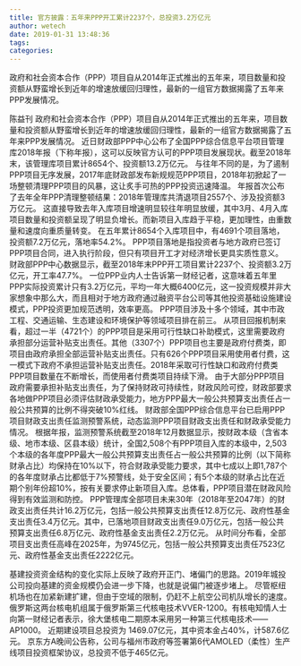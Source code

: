 ```yaml
---
title: 官方披露：五年来PPP开工累计2237个，总投资3.2万亿元
author: wetech
date: 2019-01-31 13:48:36
tags: 
categories: 
---
```

政府和社会资本合作（PPP）项目自从2014年正式推出的五年来，项目数量和投资额从野蛮增长到近年的增速放缓回归理性，最新的一组官方数据揭露了五年来PPP发展情况。
<!-- more -->
陈益刊
政府和社会资本合作（PPP）项目自从2014年正式推出的五年来，项目数量和投资额从野蛮增长到近年的增速放缓回归理性，最新的一组官方数据揭露了五年来PPP发展情况。
近日财政部PPP中心公布了全国PPP综合信息平台项目管理库2018年报（下称年报），这可以反映官方认可的PPP项目发展现状。截至2018年末，该管理库项目累计8654个、投资额13.2万亿元。
与往年不同的是，为了遏制PPP项目无序发展，2017年底财政部发布新规规范PPP项目，2018年初掀起了一场整顿清理PPP项目的风暴，这让炙手可热的PPP投资迅速降温。
年报首次公布了去年全年PPP清理整顿结果：2018年管理库共清退项目2557个、涉及投资额3万亿元。
这直接导致去年入库项目增速明显较往年明显放缓，其中3月、4月入库项目数量和投资额呈现了明显负增长。而新项目入库趋于平稳，更加理性，由重数量和速度向重质量转变。
在五年累计8654个入库项目中，有4691个项目落地，投资额7.2万亿元，落地率54.2%。
PPP项目落地是指投资者与地方政府已签订PPP项目合同，进入执行阶段，但只有项目开工才对经济增长更具实质性意义。
财政部PPP中心数据显示，截至2018年末PPP开工项目累计2237个、投资额3.2万亿元，开工率47.7%。
一位PPP业内人士告诉第一财经记者，这意味着五年里PPP实际投资累计只有3.2万亿元，平均一年大概6400亿元，这一投资规模并非大家想象中那么大，而且相对于地方政府通过融资平台公司等其他投资基础设施建设模式，PPP投资更加规范透明，效率更高。
PPP项目涉及十多个领域，其中市政工程、交通运输、生态建设和环境保护等领域项目排在前三。
从项目回报机制来看，超过一半（4721个）的PPP项目是采用可行性缺口补助模式，这里需要政府承担部分运营补贴支出责任。其他（3307个）PPP项目也主要是政府付费类，即项目由政府承担全部运营补贴支出责任。只有626个PPP项目采用使用者付费，这一模式下政府不承担运营补贴支出责任。2018年采取可行性缺口和政府付费类PPP项目数量在不断增长，而使用者付费类项目持续下滑。
由于大部分PPP项目政府需要承担补贴支出责任，为了保持财政可持续性，财政风险可控，财政部要求各地做PPP项目必须评估财政承受能力，地方PPP最大一般公共预算支出责任占一般公共预算的比例不得突破10%红线。
财政部全国PPP综合信息平台已启用PPP项目财政支出责任监测预警系统，动态监测PPP项目财政支出责任和财政承受能力情况。
根据年报，监测预警系统截至2018年12月数据显示，按财政本级（含省本级、地市本级、区县本级）统计，全国2,508个有PPP项目入库的本级中，2,503个本级的各年度PPP最大一般公共预算支出责任占一般公共预算的比例（以下简称财承占比）均保持在10%以下，符合财政承受能力要求，其中七成以上即1,787个的各年度财承占比都低于7%预警线，处于安全区间；有5个本级的财承占比在近期个别年份超10%，按有关要求停止新项目入库。总体看，PPP项目潜在财政风险得到有效监测和防控。
PPP管理库全部项目未来30年（2018年至2047年）的财政支出责任共计16.2万亿元，包括一般公共预算支出责任12.8万亿元、政府性基金支出责任3.4万亿元。其中，已落地项目财政支出责任9.0万亿元，包括一般公共预算支出责任6.8万亿元、政府性基金支出责任2.2万亿元。
从时间分布看，全部项目支出责任高峰在2025年，为9745亿元，包括一般公共预算支出责任7523亿元、政府性基金支出责任2222亿元。
 
 
基建投资资金结构的变化实际上反映了政府开正门、堵偏门的思路。2019年城投公司投向基建的资金规模仍会进一步下降，也就是说偏门被逐步堵上。
尽管枢纽机场也在加紧新建扩建，但由于空域的限制，仍赶不上航空公司机队增长的速度。
俄罗斯这两台核电机组属于俄罗斯第三代核电技术VVER-1200。有核电知情人士向第一财经记者表示，徐大堡核电二期原本采用另一种第三代核电技术——AP1000。
近期建设项目总投资为 1469.07亿元，其中资本金占40%，计587.6亿元。
京东方A晚间公告称，公司与福州市政府等签署第6代AMOLED（柔性）生产线项目投资框架协议，总投资不低于465亿元。
